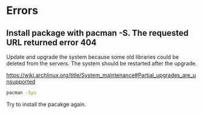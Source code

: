 # Errors

## Install package with pacman -S. The requested URL returned error 404

Update and upgrade the system because some old libraries could be deleted from the servers. The system should be restarted after the upgrade.

<https://wiki.archlinux.org/title/System_maintenance#Partial_upgrades_are_unsupported>

```bash
pacman -Syu
```

Try to install the pacakge again.

